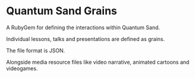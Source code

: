 # Quantum Sand Grains

A RubyGem for defining the interactions within Quantum Sand.

Individual lessons, talks and presentations are defined as grains.

The file format is JSON.

Alongside media resource files like video narrative, animated cartoons and videogames.
